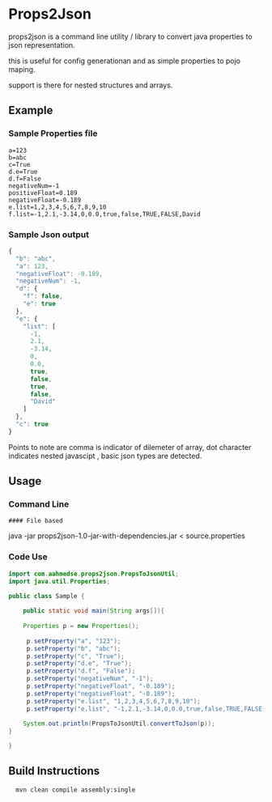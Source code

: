 # Props2Json

props2json is a command line utility / library to convert java properties to json representation.

this is useful for config generationan and as simple properties to pojo maping.

support is there for nested structures and arrays.

## Example 

### Sample Properties file

```properties
a=123
b=abc
c=True
d.e=True
d.f=False
negativeNum=-1
positiveFloat=0.189
negativeFloat=-0.189
e.list=1,2,3,4,5,6,7,8,9,10
f.list=-1,2.1,-3.14,0,0.0,true,false,TRUE,FALSE,David
```

### Sample Json output

```javascript
{
  "b": "abc",
  "a": 123,
  "negativeFloat": -0.189,
  "negativeNum": -1,
  "d": {
    "f": false,
    "e": true
  },
  "e": {
    "list": [
      -1,
      2.1,
      -3.14,
      0,
      0.0,
      true,
      false,
      true,
      false,
      "David"
    ]
  },
  "c": true
}
```

Points to note are comma is indicator of dilemeter of array, dot character indicates nested javascipt , basic json types are detected.

## Usage

### Command Line

	#### File based 

  java -jar props2json-1.0-jar-with-dependencies.jar <  source.properties 


### Code Use

```java
import com.aahmedse.props2json.PropsToJsonUtil;
import java.util.Properties;

public class Sample {	
	
	public static void main(String args[]){
		
	Properties p = new Properties();
	
	 p.setProperty("a", "123");
	 p.setProperty("b", "abc");
	 p.setProperty("c", "True");
	 p.setProperty("d.e", "True");
	 p.setProperty("d.f", "False");
	 p.setProperty("negativeNum", "-1");
	 p.setProperty("negativeFloat", "-0.189");
	 p.setProperty("negativeFloat", "-0.189");
	 p.setProperty("e.list", "1,2,3,4,5,6,7,8,9,10");
	 p.setProperty("e.list", "-1,2.1,-3.14,0,0.0,true,false,TRUE,FALSE,David");
	 
	System.out.println(PropsToJsonUtil.convertToJson(p));
}

}
```


## Build Instructions

```
  mvn clean compile assembly:single

```

